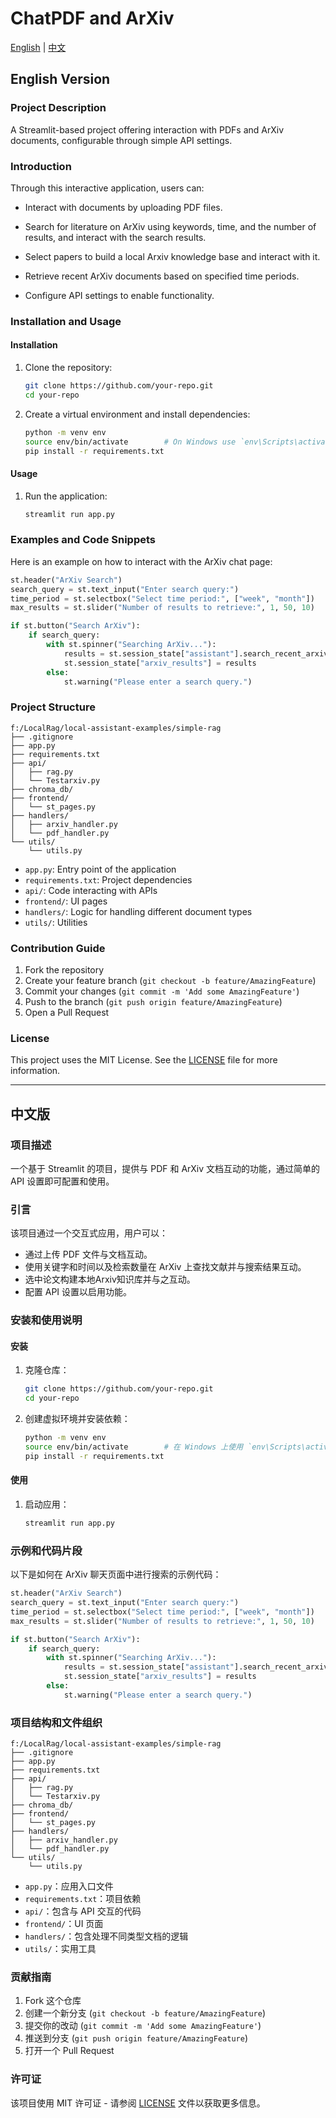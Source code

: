 # ChatPDF and ArXiv

[English](#english-version) | [中文](#中文版)

## English Version

### Project Description
A Streamlit-based project offering interaction with PDFs and ArXiv documents, configurable through simple API settings.

### Introduction
Through this interactive application, users can:
- Interact with documents by uploading PDF files.
- Search for literature on ArXiv using keywords, time, and the number of results, and interact with the search results.
- Select papers to build a local Arxiv knowledge base and interact with it.
- Retrieve recent ArXiv documents based on specified time periods.

- Configure API settings to enable functionality.

### Installation and Usage
#### Installation
1. Clone the repository:
   ```sh
   git clone https://github.com/your-repo.git
   cd your-repo
   ```
2. Create a virtual environment and install dependencies:
   ```sh
   python -m venv env
   source env/bin/activate        # On Windows use `env\Scripts\activate`
   pip install -r requirements.txt
   ```

#### Usage
1. Run the application:
   ```sh
   streamlit run app.py
   ```

### Examples and Code Snippets
Here is an example on how to interact with the ArXiv chat page:
```python
st.header("ArXiv Search")
search_query = st.text_input("Enter search query:")
time_period = st.selectbox("Select time period:", ["week", "month"])
max_results = st.slider("Number of results to retrieve:", 1, 50, 10)

if st.button("Search ArXiv"):
    if search_query:
        with st.spinner("Searching ArXiv..."):
            results = st.session_state["assistant"].search_recent_arxiv(search_query, time_period, max_results)
            st.session_state["arxiv_results"] = results
        else:
            st.warning("Please enter a search query.")
```

### Project Structure
```
f:/LocalRag/local-assistant-examples/simple-rag
├── .gitignore
├── app.py
├── requirements.txt
├── api/
│   ├── rag.py
│   └── Testarxiv.py
├── chroma_db/
├── frontend/
│   └── st_pages.py
├── handlers/
│   ├── arxiv_handler.py
│   └── pdf_handler.py
└── utils/
    └── utils.py
```
- `app.py`: Entry point of the application
- `requirements.txt`: Project dependencies
- `api/`: Code interacting with APIs
- `frontend/`: UI pages
- `handlers/`: Logic for handling different document types
- `utils/`: Utilities

### Contribution Guide
1. Fork the repository
2. Create your feature branch (`git checkout -b feature/AmazingFeature`)
3. Commit your changes (`git commit -m 'Add some AmazingFeature'`)
4. Push to the branch (`git push origin feature/AmazingFeature`)
5. Open a Pull Request

### License
This project uses the MIT License. See the [LICENSE](LICENSE) file for more information.

---

## 中文版

### 项目描述
一个基于 Streamlit 的项目，提供与 PDF 和 ArXiv 文档互动的功能，通过简单的 API 设置即可配置和使用。

### 引言
该项目通过一个交互式应用，用户可以：
- 通过上传 PDF 文件与文档互动。
- 使用关键字和时间以及检索数量在 ArXiv 上查找文献并与搜索结果互动。
- 选中论文构建本地Arxiv知识库并与之互动。
- 配置 API 设置以启用功能。

### 安装和使用说明
#### 安装
1. 克隆仓库：
   ```sh
   git clone https://github.com/your-repo.git
   cd your-repo
   ```

2. 创建虚拟环境并安装依赖：
   ```sh
   python -m venv env
   source env/bin/activate        # 在 Windows 上使用 `env\Scripts\activate`
   pip install -r requirements.txt
   ```

#### 使用
1. 启动应用：
   ```sh
   streamlit run app.py
   ```

### 示例和代码片段
以下是如何在 ArXiv 聊天页面中进行搜索的示例代码：
```python
st.header("ArXiv Search")
search_query = st.text_input("Enter search query:")
time_period = st.selectbox("Select time period:", ["week", "month"])
max_results = st.slider("Number of results to retrieve:", 1, 50, 10)

if st.button("Search ArXiv"):
    if search_query:
        with st.spinner("Searching ArXiv..."):
            results = st.session_state["assistant"].search_recent_arxiv(search_query, time_period, max_results)
            st.session_state["arxiv_results"] = results
        else:
            st.warning("Please enter a search query.")
```

### 项目结构和文件组织
```
f:/LocalRag/local-assistant-examples/simple-rag
├── .gitignore
├── app.py
├── requirements.txt
├── api/
│   ├── rag.py
│   └── Testarxiv.py
├── chroma_db/
├── frontend/
│   └── st_pages.py
├── handlers/
│   ├── arxiv_handler.py
│   └── pdf_handler.py
└── utils/
    └── utils.py
```
- `app.py`：应用入口文件
- `requirements.txt`：项目依赖
- `api/`：包含与 API 交互的代码
- `frontend/`：UI 页面
- `handlers/`：包含处理不同类型文档的逻辑
- `utils/`：实用工具

### 贡献指南
1. Fork 这个仓库
2. 创建一个新分支 (`git checkout -b feature/AmazingFeature`)
3. 提交你的改动 (`git commit -m 'Add some AmazingFeature'`)
4. 推送到分支 (`git push origin feature/AmazingFeature`)
5. 打开一个 Pull Request

### 许可证
该项目使用 MIT 许可证 - 请参阅 [LICENSE](LICENSE) 文件以获取更多信息。
